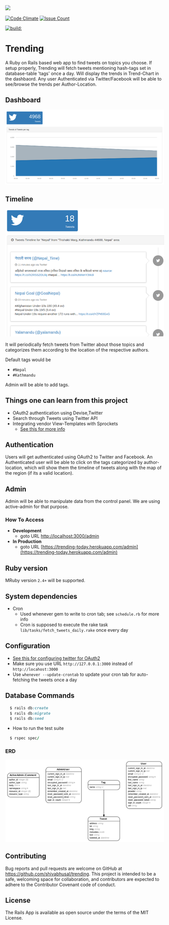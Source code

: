 <img src="http://laura.productions/wp-content/uploads/2015/06/09352fdbe35a23ea367800dbbb95df421.png" width="150">

[![Code Climate](https://codeclimate.com/github/shivabhusal/trending/badges/gpa.svg)](https://codeclimate.com/github/shivabhusal/trending)
[![Issue Count](https://codeclimate.com/github/shivabhusal/trending/badges/issue_count.svg)](https://codeclimate.com/github/shivabhusal/trending)

<a href="#" id="status-image-popup" title="Latest push build on default branch: " name="status-images" class="open-popup" data-ember-action="" data-ember-action-757="757">
          <img src="https://travis-ci.org/shivabhusal/trending.svg?branch=master" alt="build:">
        </a>

# Trending  

A Ruby on Rails based web app to find tweets on topics you choose. If setup properly, Trending will fetch tweets mentioning hash-tags set in database-table 'tags' once a day. Will display the trends in Trend-Chart in the dashbaord. Any user Authenticated via Twitter/Facebook will be able to see/browse the trends per Author-Location.

## Dashboard 

![](/doc/images/trend_graph.png)

## Timeline

![](/doc/images/tweets_snip.png)

It will periodically fetch tweets from Twitter about those topics and categorizes them according to the location 
of the respective authors.

Default tags would be
- `#Nepal`
- `#Kathmandu`

Admin will be able to add tags.

## Things one can learn from this project
  - OAuth2 authentication using Devise,Twitter
  - Search through Tweets using Twitter API
  - Integrating vendor View-Templates with Sprockets
    - [See this for more info](https://cbabhusal.wordpress.com/2017/07/19/rails-using-bootstrap-templates-in-vendor/)

## Authentication
Users will get authenticated using OAuth2 to Twitter and Facebook. An Authenticated user will be able to click on the tags categorized by author-location, which will show them the timeline of tweets along with the map of the region (if its a valid location).

## Admin
Admin will be able to manipulate data from the control panel. We are using active-admin for that purpose. 

### How To Access
- **Development**
  - goto URL [http://localhost:3000/admin](http://localhost:3000/admin)  
- **In Production**  
  - goto URL [https://trending-today.herokuapp.com/admin](https://trending-today.herokuapp.com/admin)

## Ruby version
MRuby version `2.4+` will be supported.

## System dependencies
  - Cron
    - Used whenever gem to write to cron tab; see `schedule.rb` for more info
    - Cron is supposed to execute the rake task `lib/tasks/fetch_tweets_daily.rake` once every day

## Configuration
  - [See this for configuring twitter for OAuth2](/doc/images/twitter_oauth_localhost.png)
  - Make sure you use URL `http://127.0.0.1:3000` instead of `http://locahost:3000`
  - Use `whenever --update-crontab` to update your cron tab for auto-fetching the tweets once a day

## Database Commands
```ruby
  $ rails db:create
  $ rails db:migrate
  $ rails db:seed
```

* How to run the test suite
```ruby
  $ rspec spec/
```

### ERD

![](/doc/images/erd.png)

## Contributing

Bug reports and pull requests are welcome on GitHub at https://github.com/shivabhusal/trending. This project is intended to be a safe, welcoming space for collaboration, and contributors are expected to adhere to the Contributor Covenant code of conduct.

## License

The Rails App is available as open source under the terms of the MIT License.
